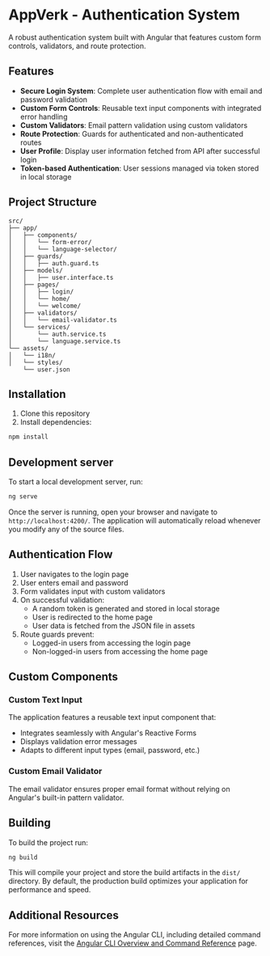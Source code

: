 # AppVerk - Authentication System

A robust authentication system built with Angular that features custom form controls, validators, and route protection.

## Features

- **Secure Login System**: Complete user authentication flow with email and password validation
- **Custom Form Controls**: Reusable text input components with integrated error handling
- **Custom Validators**: Email pattern validation using custom validators
- **Route Protection**: Guards for authenticated and non-authenticated routes
- **User Profile**: Display user information fetched from API after successful login
- **Token-based Authentication**: User sessions managed via token stored in local storage

## Project Structure

```
src/
├── app/
│   ├── components/
│   │   └── form-error/
│   │   └── language-selector/
│   ├── guards/
│   │   ├── auth.guard.ts
│   ├── models/
│   │   ├── user.interface.ts
│   ├── pages/
│   │   ├── login/
│   │   └── home/
│   │   └── welcome/
│   ├── validators/
│   │   └── email-validator.ts
│   └── services/
│       └── auth.service.ts
│       └── language.service.ts
└── assets/
│   └── i18n/
│   └── styles/
    └── user.json
```

## Installation

1. Clone this repository
2. Install dependencies:

```bash
npm install
```

## Development server

To start a local development server, run:

```bash
ng serve
```

Once the server is running, open your browser and navigate to `http://localhost:4200/`. The application will automatically reload whenever you modify any of the source files.

## Authentication Flow

1. User navigates to the login page
2. User enters email and password
3. Form validates input with custom validators
4. On successful validation:
   - A random token is generated and stored in local storage
   - User is redirected to the home page
   - User data is fetched from the JSON file in assets
5. Route guards prevent:
   - Logged-in users from accessing the login page
   - Non-logged-in users from accessing the home page

## Custom Components

### Custom Text Input

The application features a reusable text input component that:
- Integrates seamlessly with Angular's Reactive Forms
- Displays validation error messages
- Adapts to different input types (email, password, etc.)

### Custom Email Validator

The email validator ensures proper email format without relying on Angular's built-in pattern validator.

## Building

To build the project run:

```bash
ng build
```

This will compile your project and store the build artifacts in the `dist/` directory. By default, the production build optimizes your application for performance and speed.


## Additional Resources

For more information on using the Angular CLI, including detailed command references, visit the [Angular CLI Overview and Command Reference](https://angular.dev/tools/cli) page.
